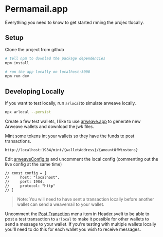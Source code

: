 # Permamail.app

Everything you need to know to get started rnning the projec tlocally.

## Setup

Clone the project from github

```bash
# tell npm to downlad the package dependencies
npm install

# run the app locally on localhost:3000
npm run dev
```

## Developing Locally
If you want to test locally, run `arlocal`to simulate arweave locally.
```bash
npx arlocal --persist
```
Create a few test wallets, I like to use [arweave.app](https://arweave.app) to generate new Arweave wallets and download the jwk files.

Mint some tokens int your wallets so they have the funds to post transactions.

`http://localhost:1984/mint/{walletAddress}/{amountOfWinstons}
`

Edit [arweaveConfig.ts](https://github.com/MyMailProtocol/mail-app/src/arweaveConfig.ts) and uncomment the local config (commenting out the live config at the same time)
```code
// const config = {
//     host: "localhost",
//     port: 1984,
//     protocol: "http"
// }
```

> Note: You will need to have sent a transaction locally before another wallet can send a weavemail to your wallet.

Uncomment the [Post Transction](https://github.com/MyMailProtocol/mail-app/blob/main/src/lib/header/Header.svelte#L196) menu item in Header.svelt to be able to post a test transaction to `arlocal` to make it possible for other wallets to send a message to your wallet. If you're testing with multiple wallets locally you'll need to do this for each wallet you wish to receive messages.


